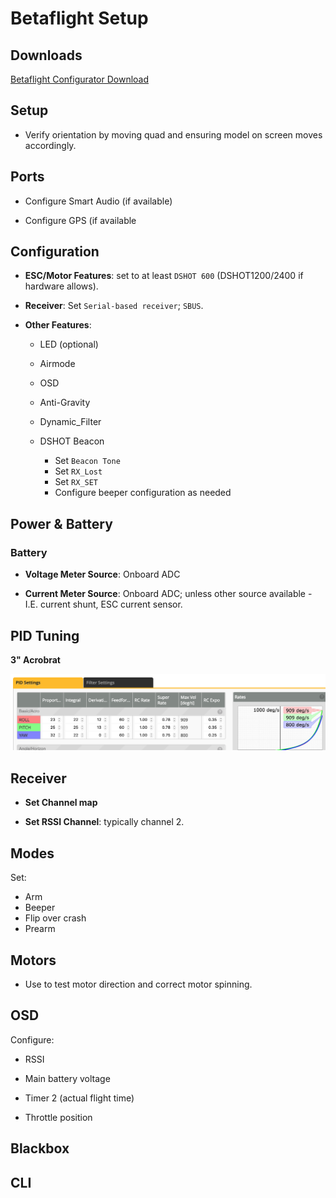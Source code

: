 # Betaflight Setup

## Downloads

[Betaflight Configurator Download](https://github.com/betaflight/betaflight-configurator/releases)

## Setup

- Verify orientation by moving quad and ensuring model on screen moves accordingly. 

## Ports

- Configure Smart Audio (if available)

- Configure GPS (if available

## Configuration

- **ESC/Motor Features**: set to at least `DSHOT 600` (DSHOT1200/2400 if hardware allows).

- **Receiver**: Set `Serial-based receiver`; `SBUS`.

- **Other Features**: 

    - LED (optional)

    - Airmode

    - OSD

    - Anti-Gravity

    - Dynamic_Filter

    - DSHOT Beacon
        - Set `Beacon Tone`
        - Set `RX_Lost`
        - Set `RX_SET`
        - Configure beeper configuration as needed

## Power & Battery

### Battery

- **Voltage Meter Source**: Onboard ADC

- **Current Meter Source**: Onboard ADC; unless other source available - I.E. current shunt, ESC current sensor.

## PID Tuning

**3" Acrobrat** 

![Pid Tab](images/pid-tab.png)

## Receiver

- **Set Channel map**

- **Set RSSI Channel**: typically channel 2.

## Modes

Set:

- Arm
- Beeper
- Flip over crash
- Prearm

## Motors

- Use to test motor direction and correct motor spinning. 


## OSD

Configure:

- RSSI

- Main battery voltage

- Timer 2 (actual flight time)

- Throttle position

## Blackbox

## CLI
